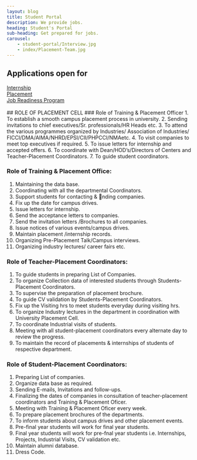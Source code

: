 ```yaml
---
layout: blog
title: Student Portal
description: We provide jobs.
heading: Student's Portal
sub-heading: Get prepared for jobs.
carousel:
    - student-portal/Interview.jpg
    - index/Placement-Team.jpg
---
```

## Applications open for
<div class="">
    <div href="#!" class="button black center">
        <a href="register/internship/" class="white-text">
            Internship
        </a>
    </div>
    <div href="#!" class="button black center">
        <a href="register/placement/" class="white-text">
            Placement
        </a>
    </div>
    <div href="#!" class="button black center">
        <a href="#!" class="white-text">
            Job Readiness Program
        </a>
    </div>
</div>
<br>
## ROLE OF PLACEMENT CELL
### Role of Training & Placement Officer
1. To establish a smooth campus placement process in university.
2. Sending invitations to chief executives/Sr. professionals/HR Heads etc.
3. To attend the various programmes organized by Industries/ Association of Industries/
FICCI/DMA/AIMA/NHRD/EPSI/CII/PHPCCI/NMAetc.
4. To visit companies to meet top executives if required.
5. To issue letters for internship and accepted offers.
6. To coordinate with Dean/HOD’s/Directors of Centers and Teacher-Placement Coordinators.
7. To guide student coordinators.

### Role of Training & Placement Office:
1. Maintaining the data base.
2. Coordinating with all the departmental Coordinators.
3. Support students for contacting & nding companies.
4. Fix up the date for campus drives.
5. Issue letters for internship.
6. Send the acceptance letters to companies.
7. Send the invitation letters /Brochures to all companies.
8. Issue notices of various events/campus drives.
9. Maintain placement /internship records.
10. Organizing Pre-Placement Talk/Campus interviews.
11. Organizing industry lectures/ career fairs etc.

### Role of Teacher-Placement Coordinators:
1. To guide students in preparing List of Companies.
2. To organize Collection data of interested students through Students-Placement Coordinators.
3. To supervise the preparation of placement brochure.
4. To guide CV validation by Students-Placement Coordinators.
5. Fix up the Visiting hrs to meet students everyday during visiting hrs.
6. To organize Industry lectures in the department in coordination with University Placement Cell.
7. To coordinate Industrial visits of students.
8. Meeting with all student-placement coordinators every alternate day to review the progress.
9. To maintain the record of placements & internships of students of respective department.

### Role of Student-Placement Coordinators:
1. Preparing List of companies.
2. Organize data base as required.
3. Sending E-mails, Invitations and follow-ups.
4. Finalizing the dates of companies in consultation of teacher-placement coordinators and
Training & Placement Oficer.
5. Meeting with Training & Placement Oficer every week.
6. To prepare placement brochures of the departments.
7. To inform students about campus drives and other placement events.
8. Pre-final year students will work for final year students.
9. Final year students will work for pre-fnal year students i.e. Internships, Projects, Industrial Visits,
CV validation etc.
10. Maintain alumni database.
11. Dress Code.

